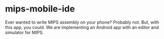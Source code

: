 # mips-mobile-ide
Ever wanted to write MIPS assembly on your phone? Probably not. But, with this app, you could. We are implementing an Android app with an editor and simulator for MIPS.

